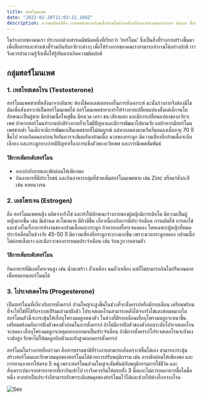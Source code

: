 ```yaml
---
title: ฮอร์โมนเพศ
date: "2022-02-20T11:03:32.169Z"
description: ความเครียดก็คือ การหดตัวของกล้ามเนื้อส่วนใดส่วนหนึ่งหรือหลายส่วนของร่างกาย นั่นเอง ซึ่งทุกคนจำเป็นต้องมีอยู่เสมอในการดำรงชีวิต เช่น การทรงตัว เคลื่อนไหวทั่วๆไป มีการศึกษาพบว่าทุกครั้งที่เราคิดหรือมีอารมณ์บางอย่างเกิดขึ้นจะต้องมีการหดตัว เคลื่อนไหวของกล้ามเนื้อแห่งใดแห่งหนึ่ง ในร่างกายเกิดขึ้นควบคู่เสมอ
---
```


ในร่างกายของคนเรา ประกอบด้วยสารเคมีชนิดหนึ่งที่เรียกว่า ‘ฮอร์โมน’ ซึ่งเป็นสิ่งที่ร่างกายสร้างขึ้นมาเพื่อสื่อสารและทำหน้าที่ร่วมกันกับอวัยวะต่างๆ เพื่อให้ร่างกายของคนเราสามารถทำงานได้อย่างปกติ เราจึงควรทำความรู้จักเพื่อให้รู้ทันหากเกิดความผิดปกติ   

## กลุ่มฮอร์โมนเพศ
### 1. เทสโทสเตอโรน (Testosterone)
ฮอร์โมนเพศชายที่หลั่งมาจากอัณฑะ ต้องใช้คอเลสเตอรอลในการสังเคราะห์ ฉะนั้นร่างกายจึงต้องมีไขมันเพื่อสังเคราะห์เป็นฮอร์โมนเพศได้ ฮอร์โมนเพศชายจะทำให้ร่างกายเปลี่ยนแปลงตั้งแต่เด็กจนโตลักษณะเป็นผู้ชาย มีกล้ามเนื้อใหญ่ขึ้น มีหนวด เครา ขน เสียงแตก และมีการเปลี่ยนแปลงของอวัยวะเพศ ถ้าหากฮอร์โมนทำงานปกติร่างกายก็จะไม่มีปัญหาและมีการพัฒนาไปตามวัย แต่ถ้าหากมีฮอร์โมนเพศชายต่ำ ในเด็กจะมีการพัฒนาเป็นเพศชายที่ไม่สมบูรณ์ แต่หากลดลงตามวัยเริ่มลดลงเมื่ออายุ 70 ปีขึ้นไป หากเกิดลดลงก่อนวัยอันควรจะมีผลกับกล้ามเนื้อ มวลของกระดูก มีความเสี่ยงที่กล้ามเนื้อจะลีบเล็กลง และกระดูกบางง่ายมีปัญหาเรื่องการแข็งตัวของอวัยเพศ และการมีเพศสัมพันธ์

#### วิธีการเพิ่มระดับฮอร์โมน
- ออกกำลังกายและพักผ่อนให้เพียงพอ
- กินอาหารที่มีประโยชน์ และกินอาหารกลุ่มที่ช่วยเพิ่มฮอร์โมนเพศชาย เช่น Zinc หรือแร่สังกะสี เช่น หอยนางรม
### 2. เอสโตรเจน (Estrogen)
คือ ฮอร์โมนเพศหญิง ผลิตจากรังไข่ และทำให้ลักษณะร่างกายของผู้หญิงมีการเติบโต มีความเป็นผู้หญิงมากขึ้น เช่น มีเต้านม สะโพกผาย มีผิวดีขึ้น เกี่ยวเนื่องกับการมีประจำเดือน การผลิตไข่ การตกไข่ และช่วยในเรื่องการทำงานของกล้ามเนื้อและกระดูก ถ้าหากเอสโตรเจนลดลง โดยเฉพาะผู้หญิงที่หมดประจำเดือนในช่วงวัย 45-50 ปี มีความเสี่ยงที่กระดูกจะบางมากขึ้น เพราะมวลกระดูกลดลง กล้ามเนื้อไม่ค่อยแข็งแรง และมีภาวะของการหมดประจำเดือน เช่น ร้อนวูบวาบตามตัว

#### วิธีการเพิ่มระดับฮอร์โมน
กินอาหารที่มีเอสโตรเจนสูง เช่น น้ำมะพร้าว ถั่วเหลือง นมถั่วเหลือง แต่ก็ไม่สามารถกินในปริมาณมากเพื่อทดแทนฮอร์โมนได้

### 3. โปรเจสเตอโรน (Progesterone)
เป็นฮอร์โมนที่เกี่ยวกับการตั้งครรภ์ ส่วนใหญ่จะสูงขึ้นในช่วงที่จะตั้งครรภ์หรือมีรอบเดือน เตรียมพร้อมที่จะให้ไข่ที่ได้รับจากสเปิร์มแล้วมาฝังตัว โปรเจสเตอโรนสามารถหลั่งได้จากรังไข่และต่อมหมวกไต ฮอร์โมนตัวนี้จะกระตุ้นให้เยื่อบุโพรงมดลูกหนาตัว ในช่วงที่มีรอบเดือนเยื่อบุโพรงมดลูกจะหนาขึ้นเตรียมพร้อมกับการฝังตัวของตัวอ่อนในการตั้งครรภ์ ถ้าไม่มีการฝังตัวของตัวอ่อนระดับโปรเจสเตอโรนจะลดลง เยื่อบุโพรงมดลูกจะหลุดลอกออกมาเป็นประจำเดือน  ถ้ามีการตั้งครรภ์โปรเจสเตอโรนจะยังคงระดับสูง รักษาไม่ให้มดลูกบีบตัวและยังสูงตลอดการตั้งครรภ์

ฮอร์โมนในร่างกายที่กล่าวมา คือสารธรรมชาติที่ร่างกายสามารถสังเคราะห์ขึ้นได้เอง สามารถกระตุ้นสร้างฮอร์โมนและรักษาสมดุลของฮอร์โมนได้ด้วยการปรับพฤติกรรม เช่น การพักผ่อนให้เพียงพอ และการทานอาหารให้ครบ 5 หมู่ เพราะฮอร์โมนส่วนใหญ่จะสัมพันธ์กับพฤติกรรมการใช้ชีวิต และสังเคราะห์มาจากสารอาหารที่เรากินเข้าไป เราจึงควรกินให้ครบทั้ง 3 มื้อและไม่ควรอดอาหารมื้อใดมื้อหนึ่ง หากทำเป็นประจำก็สามารถรักษาระดับสมดุลของฮอร์โมนไว้ได้และช่วยให้ห่างไกลจากโรค

![Sex](./sex.png)